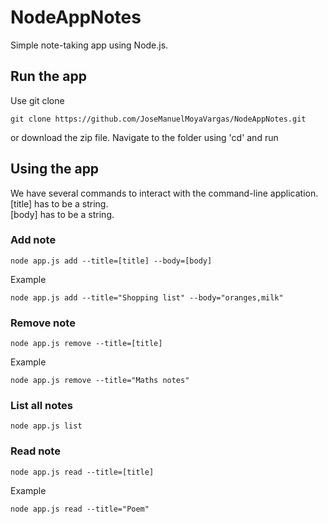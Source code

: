 # NodeAppNotes
Simple note-taking app using Node.js.

## Run the app
Use git clone
```
git clone https://github.com/JoseManuelMoyaVargas/NodeAppNotes.git
```
or download the zip file.
Navigate to the folder using 'cd' and run 




## Using the app
We have several commands to interact with the command-line application. 
[title] has to be a string.  
[body] has to be a string.
### Add note
```
node app.js add --title=[title] --body=[body]
```
Example
```
node app.js add --title="Shopping list" --body="oranges,milk"
```

### Remove note
```
node app.js remove --title=[title]
```

Example
```
node app.js remove --title="Maths notes"
```

### List all notes
```
node app.js list
```

### Read note
```
node app.js read --title=[title]
```

Example
```
node app.js read --title="Poem"
```



